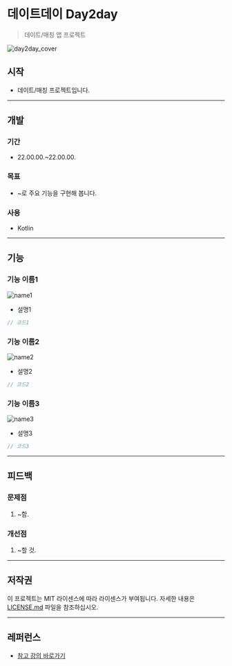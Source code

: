# 데이트데이 Day2day

> 데이트/매칭 앱 프로젝트

![day2day_cover]()

## 시작

- 데이트/매칭 프로젝트입니다.

---

## 개발

### 기간

- 22.00.00.~22.00.00.

### 목표

- ~로 주요 기능을 구현해 봅니다.

### 사용

- Kotlin

---

## 기능

### 기능 이름1

![name1]()

- 설명1

```javascript
// 코드1
```

### 기능 이름2

![name2]()

- 설명2

```javascript
// 코드2
```

### 기능 이름3

![name3]()

- 설명3

```javascript
// 코드3
```

---

## 피드백

### 문제점

1. ~함.

### 개선점

1. ~할 것.

---

## 저작권

이 프로젝트는 MIT 라이센스에 따라 라이센스가 부여됩니다. 자세한 내용은 [LICENSE.md](LICENSE.md) 파일을 참조하십시오.

---

## 레퍼런스

- [참고 강의 바로가기][참고]

<!-- 링크 -->

[참고]: https://www.inflearn.com/course/%EC%95%88%EB%93%9C%EB%A1%9C%EC%9D%B4%EB%93%9C-%EC%BD%94%ED%8B%80%EB%A6%B0-%EC%BB%A4%EB%AE%A4%EB%8B%88%ED%8B%B0%EC%95%B1/dashboard
